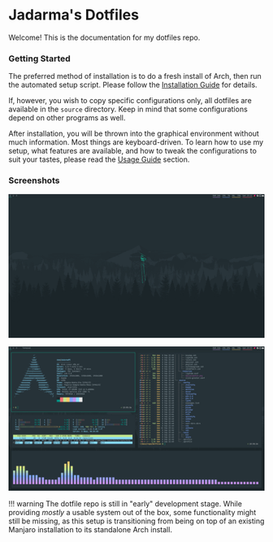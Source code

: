 # Jadarma's Dotfiles

Welcome! This is the documentation for my dotfiles repo.

### Getting Started

The preferred method of installation is to do a fresh install of Arch, then run the automated setup script.
Please follow the [Installation Guide](/install/00_GettingStarted) for details.

If, however, you wish to copy specific configurations only, all dotfiles are available in the `source` directory.
Keep in mind that some configurations depend on other programs as well.

After installation, you will be thrown into the graphical environment without much information.
Most things are keyboard-driven.
To learn how to use my setup, what features are available, and how to tweak the configurations to suit your tastes,
please read the [Usage Guide](/features/UsageGuide) section.

### Screenshots

![Clean](img/clean.png)

![Busy](img/busy.png)

!!! warning
    The dotfile repo is still in "early" development stage.
    While providing _mostly_ a usable system out of the box, some functionality might still be missing, as this setup is
    transitioning from being on top of an existing Manjaro installation to its standalone Arch install.
